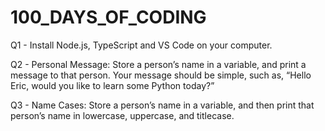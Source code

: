 # 100_DAYS_OF_CODING
Q1 - Install Node.js, TypeScript and VS Code on your computer.

Q2 - Personal Message: Store a person’s name in a variable, and print a message to that person. Your message should be simple, such as, “Hello Eric, would you like to learn some Python today?”

Q3 - Name Cases: Store a person’s name in a variable, and then print that person’s name in lowercase, uppercase, and titlecase.

